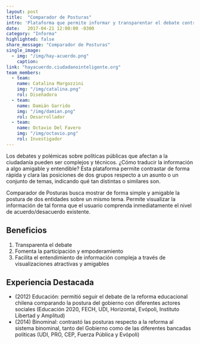 ```yaml
---
layout: post
title:  "Comparador de Posturas"
intro: 'Plataforma que permite informar y transparentar el debate contrastando posiciones de dos entidades frente a un tema, indicando el nivel de acuerdo existente entre las dos.'
date:   2017-04-21 12:00:00 -0300
category: "Informa"
highlighted: false
share_message: "Comparador de Posturas"
single_image:
  - img: "/img/hay-acuerdo.png"
    caption:
link: "hayacuerdo.ciudadanointeligente.org"
team_members:
  - team:
    name: Catalina Margozzini
    img: "/img/catalina.png"
    rol: Diseñadora
  - team:
    name: Damián Garrido
    img: "/img/damian.png"
    rol: Desarrollador
  - team:
    name: Octavio Del Favero
    img: "/img/octavio.png"
    rol: Investigador
---
```

Los debates y polémicas sobre políticas públicas que afectan a la ciudadanía pueden ser complejos y técnicos. ¿Cómo traducir la información a algo amigable y entendible? Esta plataforma permite contrastar de forma rápida y clara las posiciones de dos grupos respecto a un asunto o un conjunto de temas, indicando qué tan distintas o similares son.

Comparador de Posturas busca mostrar de forma simple y amigable la postura de dos entidades sobre un mismo tema. Permite visualizar la información de tal forma que el usuario comprenda inmediatamente el nivel de acuerdo/desacuerdo existente.

## Beneficios
1. Transparenta el debate
2. Fomenta la participación y empoderamiento
3. Facilita el entendimiento de información compleja a través de visualizaciones atractivas y amigables

## Experiencia Destacada
- (2012) Educación: permitió seguir el debate de la reforma educacional chilena comparando la postura del gobierno con diferentes actores sociales (Educación 2020, FECH, UDI, Horizontal, Evópoli, Instituto Libertad y Amplitud)
- (2014) Binominal: contrastó las posturas respecto a la reforma al sistema binominal, tanto del Gobierno como de las diferentes bancadas políticas (UDI, PRO, CEP, Fuerza Pública y Evópoli)
